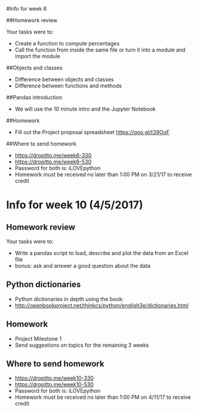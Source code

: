 #Info for week 6

##Homework review

Your tasks were to:
* Create a function to compute percentages
* Call the function from inside the same file or turn it into a module and import the module

##Objects and classes

* Difference between objects and classes
* Difference between functions and methods

##Pandas introduction

* We will use the 10 minute intro and the Jupyter Notebook

##Homework

* Fill out the Project proposal spreadsheet https://goo.gl/t39OoF


##Where to send homework

* https://dropitto.me/week6-330
* https://dropitto.me/week6-530
* Password for both is: iLOVEpython
* Homework must be received no later than 1:00 PM on 3/21/17 to receive credit

# Info for week 10 (4/5/2017)

## Homework review

Your tasks were to:
* Write a pandas script to load, describe and plot the data from an Excel file
* bonus: ask and answer a good question about the data

## Python dictionaries
* Python dictionaries in depth using the book:
* http://openbookproject.net/thinkcs/python/english3e/dictionaries.html

## Homework

* Project Milestone 1
* Send suggestions on topics for the remaining 3 weeks

## Where to send homework

* https://dropitto.me/week10-330
* https://dropitto.me/week10-530
* Password for both is: iLOVEpython
* Homework must be received no later than 1:00 PM on 4/11/17 to receive credit
